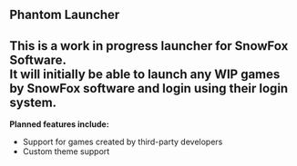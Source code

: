 ## Phantom Launcher
This is a work in progress launcher for SnowFox Software.  
It will initially be able to launch any WIP games by SnowFox software and login using their login system.
---
**Planned features include:**
* Support for games created by third-party developers
* Custom theme support